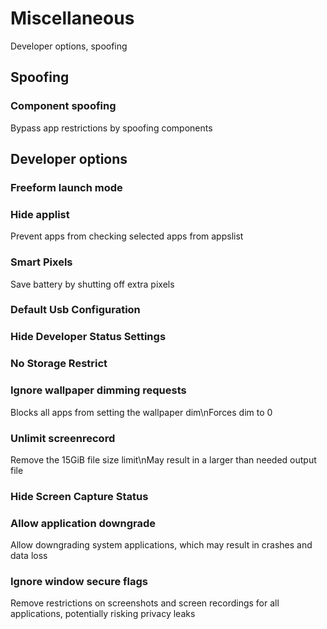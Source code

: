 # Miscellaneous

Developer options, spoofing

## Spoofing

### Component spoofing

Bypass app restrictions by spoofing components

## Developer options

### Freeform launch mode

### Hide applist

Prevent apps from checking selected apps from appslist

### Smart Pixels

Save battery by shutting off extra pixels

### Default Usb Configuration

### Hide Developer Status Settings

### No Storage Restrict

### Ignore wallpaper dimming requests

Blocks all apps from setting the wallpaper dim\nForces dim to 0

### Unlimit screenrecord

Remove the 15GiB file size limit\nMay result in a larger than needed output file

### Hide Screen Capture Status

### Allow application downgrade

Allow downgrading system applications, which may result in crashes and data loss

### Ignore window secure flags

Remove restrictions on screenshots and screen recordings for all applications, potentially risking privacy leaks
